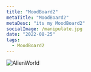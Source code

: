 ```yaml
---
title: "MoodBoard2"
metaTitle: "MoodBoard2"
metaDesc: "its my MoodBoard2"
socialImage: /manipulate.jpg
date: "2022-08-25"
tags:
  - MoodBoard2
---
```


![AlienWorld](https://github.com/KabakaWilliam/wills-blog/blob/main/BlogPics/moodBoard/pollock.png?raw=true)
